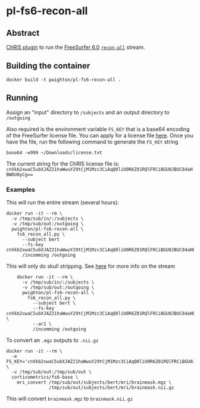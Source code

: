 # pl-fs6-recon-all

## Abstract

[ChRIS plugin](https://github.com/FNNDSC/CHRIS_docs) to run the [FreeSurfer 6.0](https://surfer.nmr.mgh.harvard.edu/) [`recon-all`](https://surfer.nmr.mgh.harvard.edu/fswiki/recon-all) stream.

## Building the container

```
docker build -t pwighton/pl-fs6-recon-all .
```

## Running

Assign an "input" directory to ``/subjects`` and an output directory to ``/outgoing``

Also required is the environment variable `FS_KEY` that is a base64 encoding of the FreeSurfer license file.  You can apply for a license file [here](https://surfer.nmr.mgh.harvard.edu/registration.html).  Once you have the file, run the following command to generate the `FS_KEY` string

```
base64 -w999 ~/Downloads/license.txt
```

The current string for the ChRIS license file is: `cnVkb2xwaC5ubXJAZ21haWwuY29tCjM1Mzc3CiAqQ0liU0R6Z01RQlFRCiBGU0JBUC84aHBWOU0yCg==`

### Examples

This will run the entire stream (several hours):
```
docker run -it --rm \
  -v /tmp/sub/in/:/subjects \
  -v /tmp/sub/out:/outgoing \
  pwighton/pl-fs6-recon-all \
    fs6_recon_all.py \
      --subject bert 
      --fs-key cnVkb2xwaC5ubXJAZ21haWwuY29tCjM1Mzc3CiAqQ0liU0R6Z01RQlFRCiBGU0JBUC84aHBWOU0yCg==
      /incomming /outgoing
```

This will only do skull stripping.  See [here](https://surfer.nmr.mgh.harvard.edu/fswiki/ReconAllDevTable) for more info on the stream
```
	docker run -it --rm \
	  -v /tmp/sub/in/:/subjects \
	  -v /tmp/sub/out:/outgoing \
	  pwighton/pl-fs6-recon-all \
		fs6_recon_all.py \
		  --subject bert \
		  --fs-key cnVkb2xwaC5ubXJAZ21haWwuY29tCjM1Mzc3CiAqQ0liU0R6Z01RQlFRCiBGU0JBUC84aHBWOU0yCg== \
		  --ar1 \
		  /incomming /outgoing
```

To convert an `.mgz` outputs to `.nii.gz`
```
docker run -it --rm \
  -e FS_KEY='cnVkb2xwaC5ubXJAZ21haWwuY29tCjM1Mzc3CiAqQ0liU0R6Z01RQlFRCiBGU0JBUC84aHBWOU0yCg==' \
  -v /tmp/sub/out:/tmp/sub/out \
  corticometrics/fs6-base \
    mri_convert /tmp/sub/out/subjects/bert/mri/brainmask.mgz \
                /tmp/sub/out/subjects/bert/mri/brainmask.nii.gz
```

This will convert `brainmask.mgz` to `brainmask.nii.gz`
